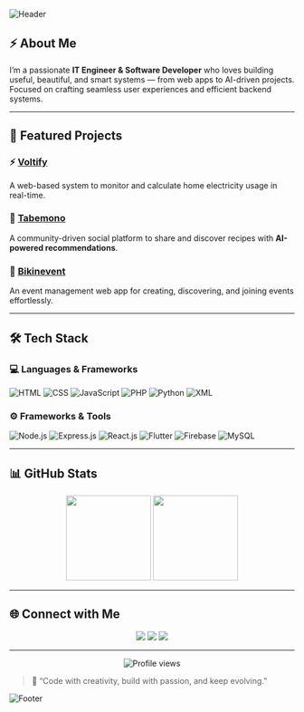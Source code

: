 <!-- Header -->
![Header](https://capsule-render.vercel.app/api?type=waving&color=0:00c6ff,100:0072ff&height=200&section=header&text=Hi,%20I'm%20Abidzar%20Sabil%20Handoyo!%20👋&fontSize=28&fontColor=ffffff&animation=fadeIn)

## ⚡ About Me
I’m a passionate **IT Engineer & Software Developer** who loves building useful, beautiful, and smart systems — from web apps to AI-driven projects.  
Focused on crafting seamless user experiences and efficient backend systems.

---

## 🚀 Featured Projects

### ⚡ [Voltify](https://github.com/eufroshine/Voltify)
A web-based system to monitor and calculate home electricity usage in real-time.

### 🍳 [Tabemono](https://github.com/alvinalfandy/TabemonoApp)
A community-driven social platform to share and discover recipes with **AI-powered recommendations**.

### 🎉 [Bikinevent](https://github.com/eufroshine/Bikinevent)
An event management web app for creating, discovering, and joining events effortlessly.

---

## 🛠️ Tech Stack

### 💻 Languages & Frameworks
![HTML](https://img.shields.io/badge/HTML5-E34F26?style=for-the-badge&logo=html5&logoColor=white)
![CSS](https://img.shields.io/badge/CSS3-1572B6?style=for-the-badge&logo=css3&logoColor=white)
![JavaScript](https://img.shields.io/badge/JavaScript-F7DF1E?style=for-the-badge&logo=javascript&logoColor=black)
![PHP](https://img.shields.io/badge/PHP-777BB4?style=for-the-badge&logo=php&logoColor=white)
![Python](https://img.shields.io/badge/Python-3776AB?style=for-the-badge&logo=python&logoColor=white)
![XML](https://img.shields.io/badge/XML-FF6600?style=for-the-badge&logo=xml&logoColor=white)

### ⚙️ Frameworks & Tools
![Node.js](https://img.shields.io/badge/Node.js-339933?style=for-the-badge&logo=node.js&logoColor=white)
![Express.js](https://img.shields.io/badge/Express.js-000000?style=for-the-badge&logo=express&logoColor=white)
![React.js](https://img.shields.io/badge/React-61DAFB?style=for-the-badge&logo=react&logoColor=black)
![Flutter](https://img.shields.io/badge/Flutter-02569B?style=for-the-badge&logo=flutter&logoColor=white)
![Firebase](https://img.shields.io/badge/Firebase-FFCA28?style=for-the-badge&logo=firebase&logoColor=black)
![MySQL](https://img.shields.io/badge/MySQL-4479A1?style=for-the-badge&logo=mysql&logoColor=white)

---

## 📊 GitHub Stats
<p align="center">
  <img src="https://github-readme-stats.vercel.app/api?username=eufroshine&show_icons=true&theme=tokyonight" height="150" />
  <img src="https://github-readme-stats.vercel.app/api/top-langs/?username=eufroshine&layout=compact&theme=tokyonight" height="150" />
</p>

---

## 🌐 Connect with Me
<p align="center">
  <a href="[https://instagram.com/](https://www.instagram.com/abdzrsbil_/)" target="_blank"><img src="https://img.shields.io/badge/Instagram-E4405F?style=for-the-badge&logo=instagram&logoColor=white"/></a>
  <a href="mailto:abidzarsabil05@gmail.com"><img src="https://img.shields.io/badge/Email-D14836?style=for-the-badge&logo=gmail&logoColor=white"/></a>
  <a href="[https://linkedin.com/](https://www.linkedin.com/in/abidzar-sabil-21a406305/)" target="_blank"><img src="https://img.shields.io/badge/LinkedIn-0077B5?style=for-the-badge&logo=linkedin&logoColor=white"/></a>
</p>

---

<p align="center">
  <img src="https://komarev.com/ghpvc/?username=eufroshine&color=blue&style=for-the-badge" alt="Profile views"/>
</p>

> 💬 “Code with creativity, build with passion, and keep evolving.”  

![Footer](https://capsule-render.vercel.app/api?type=waving&color=0:0072ff,100:00c6ff&height=120&section=footer)
